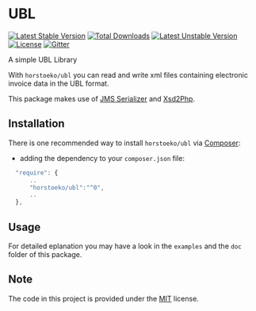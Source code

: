 # UBL

[![Latest Stable Version](https://poser.pugx.org/horstoeko/ubl/v/stable.png)](https://packagist.org/packages/horstoeko/ubl) [![Total Downloads](https://poser.pugx.org/horstoeko/ubl/downloads.png)](https://packagist.org/packages/horstoeko/ubl) [![Latest Unstable Version](https://poser.pugx.org/horstoeko/ubl/v/unstable.png)](https://packagist.org/packages/horstoeko/ubl) [![License](https://poser.pugx.org/horstoeko/ubl/license.png)](https://packagist.org/packages/horstoeko/ubl) [![Gitter](https://badges.gitter.im/Join%20Chat.svg)](https://gitter.im/horstoeko/ubl)

A simple UBL Library

With `horstoeko/ubl` you can read and write xml files containing electronic invoice data in the UBL format.

This package makes use of [JMS Serializer](http://jmsyst.com/libs/serializer) and [Xsd2Php](https://github.com/goetas-webservices/xsd2php).

## Installation

There is one recommended way to install `horstoeko/ubl` via [Composer](https://getcomposer.org/):

* adding the dependency to your ``composer.json`` file:

```js
  "require": {
      ..
      "horstoeko/ubl":"^0",
      ..
  },
```

## Usage

For detailed eplanation you may have a look in the `examples` and the `doc` folder of this package.

## Note

The code in this project is provided under the [MIT](https://opensource.org/licenses/MIT) license.
